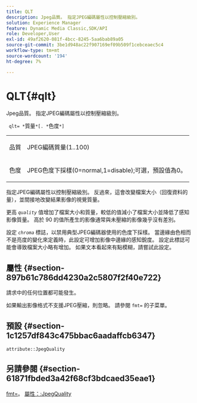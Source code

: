 ```yaml
---
title: QLT
description: Jpeg品質。 指定JPEG編碼屬性以控制壓縮級別。
solution: Experience Manager
feature: Dynamic Media Classic,SDK/API
role: Developer,User
exl-id: 49af2620-081f-4bcc-8245-5aa6bab89a05
source-git-commit: 3be1d948ac22f907169ef09b509f1cebceaec5c4
workflow-type: tm+mt
source-wordcount: '194'
ht-degree: 7%

---
```


# QLT{#qlt}

Jpeg品質。 指定JPEG編碼屬性以控制壓縮級別。

` qlt= *`質量`*[. *`色度`*]`

<table id="simpletable_A245B6A3D2374A6A89DE63A5621CFEC0"> 
 <tr class="strow"> 
  <td class="stentry"> <p> <span class="varname"> 品質 </span> </p> </td> 
  <td class="stentry"> <p>JPEG編碼質量(1..100) </p> </td> 
 </tr> 
 <tr class="strow"> 
  <td class="stentry"> <p> <span class="varname"> 色度 </span> </p> </td> 
  <td class="stentry"> <p>JPEG色度下採樣(0=normal,1=disable);可選，預設值為0。 </p> </td> 
 </tr> 
</table>

指定JPEG編碼屬性以控制壓縮級別。 反過來，這會改變檔案大小（回復資料的量），並間接地改變結果影像的視覺質量。

更高 *`quality`* 值增加了檔案大小和質量，較低的值減小了檔案大小並降低了感知影像質量。 高於 90 的值所產生的影像通常與未壓縮的影像幾乎沒有差別。

設定 *`chroma`* 標誌，以禁用典型JPEG編碼器使用的色度下採樣。 當邊緣由色相而不是亮度的變化來定義時，此設定可增加影像中邊緣的感知銳度。 設定此標誌可能會導致檔案大小略有增加。 如果文本看起來有點模糊，請嘗試此設定。

## 屬性 {#section-897b61c786dd4230a2c5807f2f40e722}

請求中的任何位置都可能發生。

如果輸出影像格式不支援JPEG壓縮，則忽略。 請參閱 `fmt=` 的子菜單。

## 預設 {#section-1c1257df843c475bbac6aadaffcb6347}

`attribute::JpegQuality`

## 另請參閱 {#section-61871fbded3a42f68cf3bdcaed35eae1}

[fmt=](../../../../../ir-api/http-protocol/image-rendering-api-ref/c-ir-http-protocol-ref/c-ir-http-protocol-command-reference/r-ir-fmt.md#reference-4c743f67d56b47c5b774fcc900ff758c)。 [屬性：:JpegQuality](../../../../../ir-api/material-cat/image-rendering-api-ref/c-ir-material-catalog/c-ir-attributes-reference/r-ir-jpegquality.md#reference-d86fc5ad18bb436891efdbe1f98fea50)
